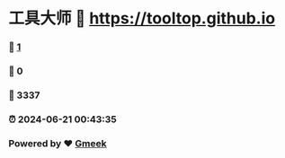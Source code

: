 # 工具大师 :link: https://tooltop.github.io 
### :page_facing_up: [1](https://tooltop.github.io/tag.html) 
### :speech_balloon: 0 
### :hibiscus: 3337 
### :alarm_clock: 2024-06-21 00:43:35 
### Powered by :heart: [Gmeek](https://github.com/Meekdai/Gmeek)
